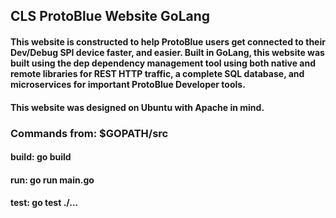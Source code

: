## CLS ProtoBlue Website GoLang
#### This website is constructed to help ProtoBlue users get connected to their Dev/Debug SPI device faster, and easier. Built in GoLang, this website was built using the dep dependency management tool using both native and remote libraries for REST HTTP traffic, a complete SQL database, and microservices for important ProtoBlue Developer tools.

#### This website was designed on Ubuntu with Apache in mind.


### Commands from: $GOPATH/src
#### build: go build
#### run: go run main.go
#### test: go test ./...
